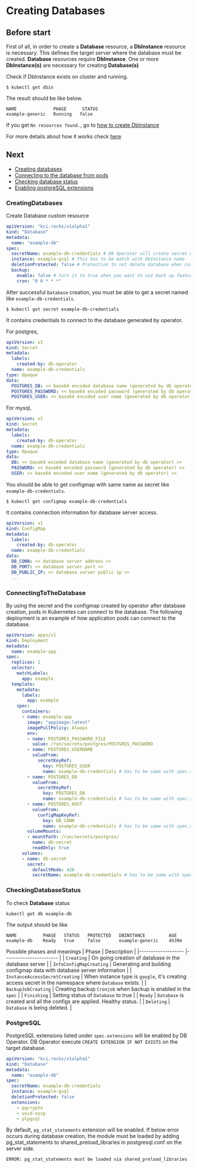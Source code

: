 # Creating Databases

## Before start

First of all, in order to create a **Database** resource, a **DbInstance** resource is necessary. This defines the target server where the database must be created. **Database** resources require **DbInstance**. One or more **DbInstance(s)** are necessary for creating **Database(s)**

Check if DbInstance exists on cluster and running.
```
$ kubectl get dbin
```

The result should be like below.
```
NAME              PHASE      STATUS
example-generic   Running   false
```

If you get `No resources found.`, go to [how to create DbInstance](creatinginstances.md)

For more details about how it works check [here](howitworks.md)

## Next
* [Creating databases](#CreatingDatabases)
* [Connecting to the database from pods](#ConnectingToTheDatabase)
* [Checking database status](#CheckingDatabaseStatus)
* [Enabling postgreSQL extensions](#PostgreSQL)

### CreatingDatabases

Create Database custom resource

```YAML
apiVersion: "kci.rocks/v1alpha1"
kind: "Database"
metadata:
  name: "example-db"
spec:
  secretName: example-db-credentials # DB Operator will create secret with this name. it contains db namem user, password
  instance: example-gsql # This has to be match with DbInstance name
  deletionProtected: false # Protection to not delete database when custom resource is deleted
  backup:
    enable: false # turn it to true when you want to use back up feature. currently only support postgres
    cron: "0 0 * * *"
```

After successful `Database` creation, you must be able to get a secret named like `example-db-credentials`.

```
$ kubectl get secret example-db-credentials
```
It contains credentials to connect to the database generated by operator.

For postgres,
```YAML
apiVersion: v1
kind: Secret
metadata:
  labels:
    created-by: db-operator
  name: example-db-credentials
type: Opaque
data:
  POSTGRES_DB: << base64 encoded database name (generated by db operator) >>
  POSTGRES_PASSWORD: << base64 encoded password (generated by db operator) >>
  POSTGRES_USER: << base64 encoded user name (generated by db operator) >>
```

For mysql,
```YAML
apiVersion: v1
kind: Secret
metadata:
  labels:
    created-by: db-operator
  name: example-db-credentials
type: Opaque
data:
  DB: << base64 encoded database name (generated by db operator) >>
  PASSWORD: << base64 encoded password (generated by db operator) >>
  USER: << base64 encoded user name (generated by db operator) >>
```

You should be able to get configmap with same name as secret like `example-db-credentials`.
```
$ kubectl get configmap example-db-credentials
```

It contains connection information for database server access.

```YAML
apiVersion: v1
kind: ConfigMap
metadata:
  labels:
    created-by: db-operator
  name: example-db-credentials
data:
  DB_CONN: << database server address >>
  DB_PORT: << database server port >>
  DB_PUBLIC_IP: << database server public ip >>
  ...
```

### ConnectingToTheDatabase

By using the secret and the configmap created by operator after database creation, pods in Kubernetes can connect to the database.
The following deployment is an example of how application pods can connect to the database.

```YAML
apiVersion: apps/v1
kind: Deployment
metadata:
  name: example-app
spec:
  replicas: 1
  selector:
    matchLabels:
      app: example
  template:
    metadata:
      labels:
        app: example
    spec:
      containers:
      - name: example-app
        image: "appimage:latest"
        imagePullPolicy: Always
        env:
        - name: POSTGRES_PASSWORD_FILE
          value: /run/secrets/postgres/POSTGRES_PASSWORD
        - name: POSTGRES_USERNAME
          valueFrom:
            secretKeyRef:
              key: POSTGRES_USER
              name: example-db-credentials # has to be same with spec.secretName of Database custom resource
        - name: POSTGRES_DB
          valueFrom:
            secretKeyRef:
              key: POSTGRES_DB
              name: example-db-credentials # has to be same with spec.secretName of Database custom resource
        - name: POSTGRES_HOST
          valueFrom:
            configMapKeyRef:
              key: DB_CONN
              name: example-db-credentials # has to be same with spec.secretName of Database custom resource
        volumeMounts:
        - mountPath: /run/secrets/postgres/
          name: db-secret
          readOnly: true
      volumes:
      - name: db-secret
        secret:
          defaultMode: 420
          secretName: example-db-credentials # has to be same with spec.secretName of Database custom resource
```


### CheckingDatabaseStatus

To check **Database** status
```
kubectl get db example-db
```

The output should be like
```
NAME          PHASE   STATUS   PROTECTED   DBINSTANCE         AGE
example-db    Ready   true     false       example-generic    4h39m
```

Possible phases and meanings
| Phase                 | Description                           |
|-------------------    |-----------------------                |
| `Creating`            | On going creation of database in the database server |
| `InfoConfigMapCreating` | Generating and building configmap data with database server information |
| `InstanceAccessSecretCreating`  | When instance type is `google`, it's creating access secret in the namespace where `Database` exists.  |
| `BackupJobCreating`   | Creating backup `Cronjob` when backup is enabled in the `spec` |
| `Finishing`           | Setting status of `Database` to true |
| `Ready`               | `Database` is created and all the configs are applied. Healthy status. |
| `Deleting`            | `Database` is being deleted. |

### PostgreSQL

PostgreSQL extensions listed under `spec.extensions` will be enabled by DB Operator.
DB Operator execute `CREATE EXTENSION IF NOT EXISTS` on the target database.

```YAML
apiVersion: "kci.rocks/v1alpha1"
kind: "Database"
metadata:
  name: "example-db"
spec:
  secretName: example-db-credentials
  instance: example-gsql
  deletionProtected: false
  extensions:
    - pgcrypto
    - uuid-ossp
    - plpgsql
```
By default, `pg_stat_statements` extension will be enabled.
If below error occurs during database creation, the module must be loaded by adding pg_stat_statements to shared_preload_libraries in postgresql.conf on the server side.
```
ERROR: pg_stat_statements must be loaded via shared_preload_libraries
```